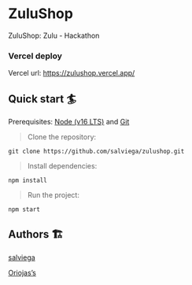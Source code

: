 # ZuluShop

ZuluShop: Zulu - Hackathon

### Vercel deploy

Vercel url: https://zulushop.vercel.app/

## Quick start 🏄

Prerequisites: [Node (v16 LTS)](https://nodejs.org/en/download/) and [Git](https://git-scm.com/downloads)

> Clone the repository:

```
git clone https://github.com/salviega/zulushop.git
```

> Install dependencies:

```
npm install
```

> Run the project:

```
npm start
```
## Authors 🏗

[salviega](https://github.com/salviega)

[Oriojas’s](https://github.com/Oriojas)